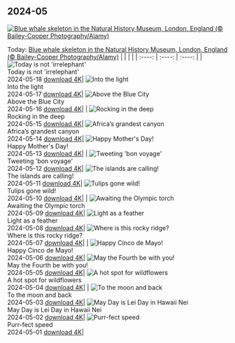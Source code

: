 ## 2024-05
[![Blue whale skeleton in the Natural History Museum, London, England (© Bailey-Cooper Photography/Alamy)](https://cn.bing.com/th?id=OHR.MuseumWhale_EN-US2412212162_UHD.jpg&w=1000)](https://cn.bing.com/th?id=OHR.MuseumWhale_EN-US2412212162_UHD.jpg&pid=hp&w=3840&h=2160&rs=1&c=4)

Today: [Blue whale skeleton in the Natural History Museum, London, England (© Bailey-Cooper Photography/Alamy)](https://cn.bing.com/th?id=OHR.MuseumWhale_EN-US2412212162_UHD.jpg&pid=hp&w=3840&h=2160&rs=1&c=4)
  |      |      |      |
| :----: | :----: | :----: |
| ![Today is not 'irrelephant'](https://cn.bing.com/th?id=OHR.TarangireElephants_EN-US8865263185_UHD.jpg&pid=hp&w=384&h=216&rs=1&c=4) <br/> Today is not 'irrelephant' <br/> 2024-05-18  [download 4K](https://cn.bing.com/th?id=OHR.TarangireElephants_EN-US8865263185_UHD.jpg&pid=hp&w=3840&h=2160&rs=1&c=4)| ![Into the light](https://cn.bing.com/th?id=OHR.DayOfLight_EN-US1723401316_UHD.jpg&pid=hp&w=384&h=216&rs=1&c=4) <br/> Into the light <br/> 2024-05-17  [download 4K](https://cn.bing.com/th?id=OHR.DayOfLight_EN-US1723401316_UHD.jpg&pid=hp&w=3840&h=2160&rs=1&c=4)| ![Above the Blue City](https://cn.bing.com/th?id=OHR.BlueCityIndia_EN-US1593809891_UHD.jpg&pid=hp&w=384&h=216&rs=1&c=4) <br/> Above the Blue City <br/> 2024-05-16  [download 4K](https://cn.bing.com/th?id=OHR.BlueCityIndia_EN-US1593809891_UHD.jpg&pid=hp&w=3840&h=2160&rs=1&c=4)|
| ![Rocking in the deep](https://cn.bing.com/th?id=OHR.CarlsbadNP_EN-US2282243740_UHD.jpg&pid=hp&w=384&h=216&rs=1&c=4) <br/> Rocking in the deep <br/> 2024-05-15  [download 4K](https://cn.bing.com/th?id=OHR.CarlsbadNP_EN-US2282243740_UHD.jpg&pid=hp&w=3840&h=2160&rs=1&c=4)| ![Africa’s grandest canyon](https://cn.bing.com/th?id=OHR.NamibiaCanyon_EN-US1337379319_UHD.jpg&pid=hp&w=384&h=216&rs=1&c=4) <br/> Africa’s grandest canyon <br/> 2024-05-14  [download 4K](https://cn.bing.com/th?id=OHR.NamibiaCanyon_EN-US1337379319_UHD.jpg&pid=hp&w=3840&h=2160&rs=1&c=4)| ![Happy Mother's Day!](https://cn.bing.com/th?id=OHR.GuanacoMother_EN-US1023542218_UHD.jpg&pid=hp&w=384&h=216&rs=1&c=4) <br/> Happy Mother's Day! <br/> 2024-05-13  [download 4K](https://cn.bing.com/th?id=OHR.GuanacoMother_EN-US1023542218_UHD.jpg&pid=hp&w=3840&h=2160&rs=1&c=4)|
| ![Tweeting 'bon voyage'](https://cn.bing.com/th?id=OHR.TexasIndigoBunting_EN-US0916417036_UHD.jpg&pid=hp&w=384&h=216&rs=1&c=4) <br/> Tweeting 'bon voyage' <br/> 2024-05-12  [download 4K](https://cn.bing.com/th?id=OHR.TexasIndigoBunting_EN-US0916417036_UHD.jpg&pid=hp&w=3840&h=2160&rs=1&c=4)| ![The islands are calling!](https://cn.bing.com/th?id=OHR.MisoolRajaAmpat_EN-US0805176947_UHD.jpg&pid=hp&w=384&h=216&rs=1&c=4) <br/> The islands are calling! <br/> 2024-05-11  [download 4K](https://cn.bing.com/th?id=OHR.MisoolRajaAmpat_EN-US0805176947_UHD.jpg&pid=hp&w=3840&h=2160&rs=1&c=4)| ![Tulips gone wild!](https://cn.bing.com/th?id=OHR.EmirganPark_EN-US0659286862_UHD.jpg&pid=hp&w=384&h=216&rs=1&c=4) <br/> Tulips gone wild! <br/> 2024-05-10  [download 4K](https://cn.bing.com/th?id=OHR.EmirganPark_EN-US0659286862_UHD.jpg&pid=hp&w=3840&h=2160&rs=1&c=4)|
| ![Awaiting the Olympic torch](https://cn.bing.com/th?id=OHR.PortMarseille_EN-US0558123049_UHD.jpg&pid=hp&w=384&h=216&rs=1&c=4) <br/> Awaiting the Olympic torch <br/> 2024-05-09  [download 4K](https://cn.bing.com/th?id=OHR.PortMarseille_EN-US0558123049_UHD.jpg&pid=hp&w=3840&h=2160&rs=1&c=4)| ![Light as a feather](https://cn.bing.com/th?id=OHR.LittleDuckling_EN-US0447954247_UHD.jpg&pid=hp&w=384&h=216&rs=1&c=4) <br/> Light as a feather <br/> 2024-05-08  [download 4K](https://cn.bing.com/th?id=OHR.LittleDuckling_EN-US0447954247_UHD.jpg&pid=hp&w=3840&h=2160&rs=1&c=4)| ![Where is this rocky ridge?](https://cn.bing.com/th?id=OHR.TheRoachesPeakDistrict_EN-US9733115206_UHD.jpg&pid=hp&w=384&h=216&rs=1&c=4) <br/> Where is this rocky ridge? <br/> 2024-05-07  [download 4K](https://cn.bing.com/th?id=OHR.TheRoachesPeakDistrict_EN-US9733115206_UHD.jpg&pid=hp&w=3840&h=2160&rs=1&c=4)|
| ![Happy Cinco de Mayo!](https://cn.bing.com/th?id=OHR.SanMiguelAllende_EN-US9621237021_UHD.jpg&pid=hp&w=384&h=216&rs=1&c=4) <br/> Happy Cinco de Mayo! <br/> 2024-05-06  [download 4K](https://cn.bing.com/th?id=OHR.SanMiguelAllende_EN-US9621237021_UHD.jpg&pid=hp&w=3840&h=2160&rs=1&c=4)| ![May the Fourth be with you!](https://cn.bing.com/th?id=OHR.JediMonastery_EN-US9398447907_UHD.jpg&pid=hp&w=384&h=216&rs=1&c=4) <br/> May the Fourth be with you! <br/> 2024-05-05  [download 4K](https://cn.bing.com/th?id=OHR.JediMonastery_EN-US9398447907_UHD.jpg&pid=hp&w=3840&h=2160&rs=1&c=4)| ![A hot spot for wildflowers](https://cn.bing.com/th?id=OHR.SonoranSpring_EN-US9207877073_UHD.jpg&pid=hp&w=384&h=216&rs=1&c=4) <br/> A hot spot for wildflowers <br/> 2024-05-04  [download 4K](https://cn.bing.com/th?id=OHR.SonoranSpring_EN-US9207877073_UHD.jpg&pid=hp&w=3840&h=2160&rs=1&c=4)|
| ![To the moon and back](https://cn.bing.com/th?id=OHR.CratersOfTheMoon_EN-US6516727783_UHD.jpg&pid=hp&w=384&h=216&rs=1&c=4) <br/> To the moon and back <br/> 2024-05-03  [download 4K](https://cn.bing.com/th?id=OHR.CratersOfTheMoon_EN-US6516727783_UHD.jpg&pid=hp&w=3840&h=2160&rs=1&c=4)| ![May Day is Lei Day in Hawaii Nei](https://cn.bing.com/th?id=OHR.HawaiianLei_EN-US6290126556_UHD.jpg&pid=hp&w=384&h=216&rs=1&c=4) <br/> May Day is Lei Day in Hawaii Nei <br/> 2024-05-02  [download 4K](https://cn.bing.com/th?id=OHR.HawaiianLei_EN-US6290126556_UHD.jpg&pid=hp&w=3840&h=2160&rs=1&c=4)| ![Purr-fect speed](https://cn.bing.com/th?id=OHR.CheetahRain_EN-US6179670004_UHD.jpg&pid=hp&w=384&h=216&rs=1&c=4) <br/> Purr-fect speed <br/> 2024-05-01  [download 4K](https://cn.bing.com/th?id=OHR.CheetahRain_EN-US6179670004_UHD.jpg&pid=hp&w=3840&h=2160&rs=1&c=4)|
